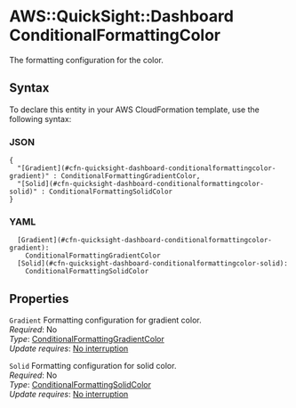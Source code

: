 # AWS::QuickSight::Dashboard ConditionalFormattingColor<a name="aws-properties-quicksight-dashboard-conditionalformattingcolor"></a>

The formatting configuration for the color\.

## Syntax<a name="aws-properties-quicksight-dashboard-conditionalformattingcolor-syntax"></a>

To declare this entity in your AWS CloudFormation template, use the following syntax:

### JSON<a name="aws-properties-quicksight-dashboard-conditionalformattingcolor-syntax.json"></a>

```
{
  "[Gradient](#cfn-quicksight-dashboard-conditionalformattingcolor-gradient)" : ConditionalFormattingGradientColor,
  "[Solid](#cfn-quicksight-dashboard-conditionalformattingcolor-solid)" : ConditionalFormattingSolidColor
}
```

### YAML<a name="aws-properties-quicksight-dashboard-conditionalformattingcolor-syntax.yaml"></a>

```
  [Gradient](#cfn-quicksight-dashboard-conditionalformattingcolor-gradient): 
    ConditionalFormattingGradientColor
  [Solid](#cfn-quicksight-dashboard-conditionalformattingcolor-solid): 
    ConditionalFormattingSolidColor
```

## Properties<a name="aws-properties-quicksight-dashboard-conditionalformattingcolor-properties"></a>

`Gradient`  <a name="cfn-quicksight-dashboard-conditionalformattingcolor-gradient"></a>
Formatting configuration for gradient color\.  
*Required*: No  
*Type*: [ConditionalFormattingGradientColor](aws-properties-quicksight-dashboard-conditionalformattinggradientcolor.md)  
*Update requires*: [No interruption](https://docs.aws.amazon.com/AWSCloudFormation/latest/UserGuide/using-cfn-updating-stacks-update-behaviors.html#update-no-interrupt)

`Solid`  <a name="cfn-quicksight-dashboard-conditionalformattingcolor-solid"></a>
Formatting configuration for solid color\.  
*Required*: No  
*Type*: [ConditionalFormattingSolidColor](aws-properties-quicksight-dashboard-conditionalformattingsolidcolor.md)  
*Update requires*: [No interruption](https://docs.aws.amazon.com/AWSCloudFormation/latest/UserGuide/using-cfn-updating-stacks-update-behaviors.html#update-no-interrupt)